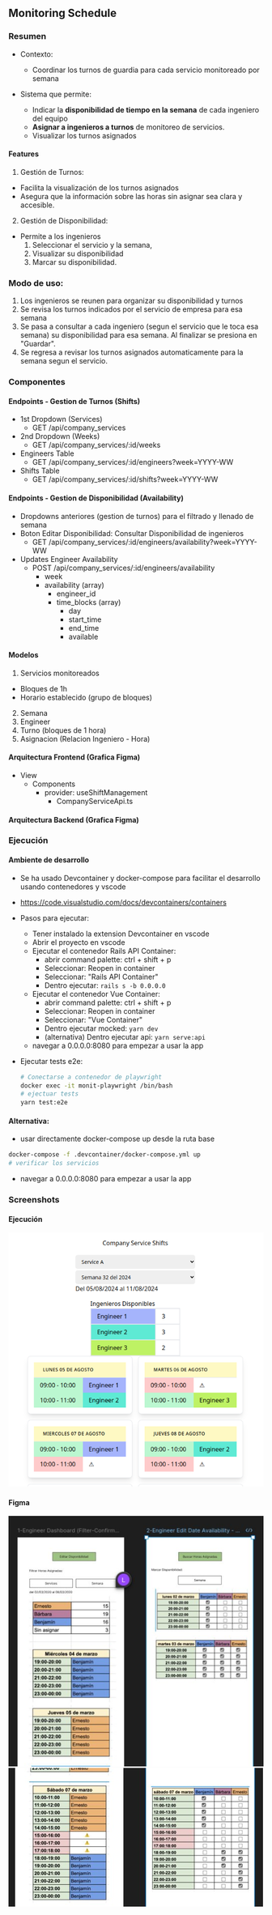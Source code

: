 ## Monitoring Schedule

### Resumen
- Contexto:
  - Coordinar los turnos de guardia para cada servicio monitoreado por semana

- Sistema que permite:
  - Indicar la **disponibilidad de tiempo en la semana** de cada ingeniero del equipo
  - **Asignar a ingenieros a turnos** de monitoreo de servicios.
  - Visualizar los turnos asignados
#### Features
1. Gestión de Turnos: 
  - Facilita la visualización de los turnos asignados 
  - Asegura que la información sobre las horas sin asignar sea clara y accesible.
2. Gestión de Disponibilidad: 
  - Permite a los ingenieros 
    1. Seleccionar el servicio y la semana, 
    2. Visualizar su disponibilidad 
    3. Marcar su disponibilidad.
### Modo de uso:
1. Los ingenieros se reunen para organizar su disponibilidad y turnos
2. Se revisa los turnos indicados por el servicio de empresa para esa semana
3. Se pasa a consultar a cada ingeniero (segun el servicio que le toca esa semana) su disponibilidad para esa semana. Al finalizar se presiona en "Guardar".
4. Se regresa a revisar los turnos asignados automaticamente para la semana segun el servicio.

### Componentes
#### Endpoints - Gestion de Turnos (Shifts)
- 1st Dropdown (Services)
  - GET /api/company_services 
- 2nd Dropdown (Weeks)
  - GET /api/company_services/:id/weeks 
- Engineers Table
  - GET /api/company_services/:id/engineers?week=YYYY-WW 
- Shifts Table
  - GET /api/company_services/:id/shifts?week=YYYY-WW
#### Endpoints - Gestion de Disponibilidad (Availability)
- Dropdowns anteriores (gestion de turnos) para el filtrado y llenado de semana
- Boton Editar Disponibilidad: Consultar Disponibilidad de ingenieros
  - GET /api/company_services/:id/engineers/availability?week=YYYY-WW
- Updates Engineer Availability 
  - POST /api/company_services/:id/engineers/availability
    - week
    - availability (array)
      - engineer_id
      - time_blocks (array)
        - day
        - start_time
        - end_time
        - available


#### Modelos
1. Servicios monitoreados
  - Bloques de 1h
  - Horario establecido (grupo de bloques)
2. Semana
3. Engineer
4. Turno (bloques de 1 hora)
5. Asignacion (Relacion Ingeniero - Hora)

#### Arquitectura Frontend (Grafica Figma)
- View
  - Components
    - provider: useShiftManagement
      - CompanyServiceApi.ts
#### Arquitectura Backend (Grafica Figma)

### Ejecución
#### Ambiente de desarrollo
- Se ha usado Devcontainer y docker-compose para facilitar el desarrollo usando contenedores y vscode
- https://code.visualstudio.com/docs/devcontainers/containers

- Pasos para ejecutar:
  - Tener instalado la extension Devcontainer en vscode
  - Abrir el proyecto en vscode
  - Ejecutar el contenedor Rails API Container:
      - abrir command palette: ctrl + shift + p
      - Seleccionar: Reopen in container
      - Seleccionar: "Rails API Container"
      - Dentro ejecutar: `rails s -b 0.0.0.0`
  - Ejecutar el contenedor Vue Container:
      - abrir command palette: ctrl + shift + p
      - Seleccionar: Reopen in container
      - Seleccionar: "Vue Container"
      - Dentro ejecutar mocked: `yarn dev`
      - (alternativa) Dentro ejecutar api: `yarn serve:api`
  - navegar a 0.0.0.0:8080 para empezar a usar la app
- Ejecutar tests e2e:
  ```bash
  # Conectarse a contenedor de playwright
  docker exec -it monit-playwright /bin/bash
  # ejectuar tests
  yarn test:e2e
  ```


#### Alternativa:
- usar directamente docker-compose up desde la ruta base
```bash
docker-compose -f .devcontainer/docker-compose.yml up
# verificar los servicios
```

- navegar a 0.0.0.0:8080 para empezar a usar la app


### Screenshots
#### Ejecución
![figma-1](./1-shift_management.png)

#### Figma
![figma-1](./shift-availability-management-figma.jpg)
![figma-2](./shift-availability-management-figma-p2.jpg)